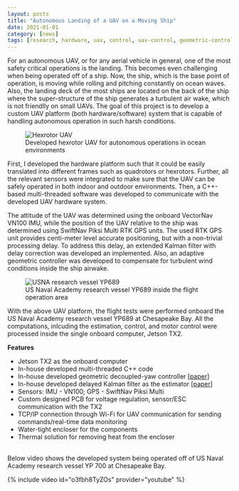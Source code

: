 ```yaml
---
layout: posts
title: "Autonomous Landing of a UAV on a Moving Ship"
date: 2021-01-01
category: [news]
tags: [research, hardware, uav, control, uav-control, geometric-control, shipboard-landing, ocean-environments, uav-landing, projects]
---
```


For an autonomous UAV, or for any aerial vehicle in general, one of the most safety critical operations is the landing.
This becomes even challenging when being operated off of a ship.
Now, the ship, which is the base point of operation, is moving while rolling and pitching constantly on ocean waves.
Also, the landing deck of the most ships are located on the back of the ship where the super-structure of the ship generates a turbulent air wake, which is not friendlly on small UAVs.
The goal of this project is to develop a custom UAV platform (both hardware/software) system that is capable of handling autonomous operation in such harsh conditions.

<figure>
    <img src="../../../../assets/images/hex.jpg" alt="Hexrotor UAV">
    <figcaption>Developed hexrotor UAV for autonomous operations in ocean environments</figcaption>
</figure>

First, I developed the hardware platform such that it could be easily translated into different frames such as quadrotors or hexrotors. 
Further, all the relevant sensors were integrated to make sure that the UAV can be safely operated in both indoor and outdoor environments.
Then, a C++-based multi-threaded software was developed to communicate with the developed UAV hardware system.

The attitude of the UAV was determined using the onboard VectorNav VN100 IMU, while the position of the UAV relative to the ship was determined using SwiftNav Piksi Multi RTK GPS units.
The used RTK GPS unit provides centi-meter level accurate positioning, but with a non-trivial processing delay.
To address this delay, an extended Kalman filter with delay correction was developed an implemented.
Also, an adaptive geometric controller was developed to compensate for turbulent wind conditions inside the ship airwake.

<figure>
    <img src="../../../../assets/images/yp689.png" alt="USNA research vessel YP689">
    <figcaption>US Naval Academy research vessel YP689 inside the flight operation area</figcaption>
</figure>

With the above UAV platform, the flight tests were performed onboard the US Naval Academy research vessel YP689 at Chesapeake Bay.
All the computations, inlcuding the estimation, control, and motor control were processed inside the single onboard computer, Jetson TX2.

**Features**
* Jetson TX2 as the onboard computer
* In-house developed multi-threaded C++ code
* In-house developed geometric decoupled-yaw controller [[paper](https://doi.org/10.23919/ACC.2019.8815189)]
* In-house developed delayed Kalman filter as the estimator [[paper](https://doi.org/10.1109/TAES.2021.3061795)]
* Sensors: IMU - VN100; GPS - SwiftNav Piksi Multi
* Custom designed PCB for voltage regulation, sensor/ESC communication with the TX2
* TCP/IP connection through Wi-Fi for UAV communication for sending commands/real-time data monitoring
* Water-tight encloser for the components
* Thermal solution for removing heat from the encloser


<br>
Below video shows the developed system being operated  off of US Naval Academy research vessel YP 700 at Chesapeake Bay.

{% include video id="o3fbh8TyZOs" provider="youtube" %}

<br>
<br>